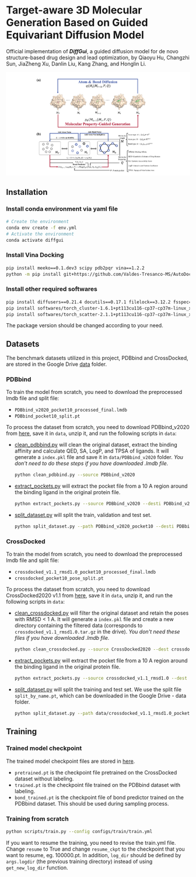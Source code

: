 # Target-aware 3D Molecular Generation Based on Guided Equivariant Diffusion Model
Official implementation of ***DiffGui***, a guided diffusion model for de novo structure-based drug design and lead optimization, by Qiaoyu Hu, Changzhi Sun, JiaZheng Xu, Danlin Liu, Kang Zhang, and Honglin Li.

<p align="center">
  <img src="figures/overview.png" /> 
</p>

## Installation

### Install conda environment via yaml file
```bash
# Create the environment
conda env create -f env.yml
# Activate the environment
conda activate diffgui
```

### Install Vina Docking
```bash
pip install meeko==0.1.dev3 scipy pdb2pqr vina==1.2.2
python -m pip install git+https://github.com/Valdes-Tresanco-MS/AutoDockTools_py3
```

### Install other required softwares
```bash
pip install diffusers==0.21.4 docutils==0.17.1 filelock==3.12.2 fsspec==2023.1.0
pip install softwares/torch_cluster-1.6.1+pt113cu116-cp37-cp37m-linux_x86_64.whl
pip install softwares/torch_scatter-2.1.1+pt113cu116-cp37-cp37m-linux_x86_64.whl
```
The package version should be changed according to your need.

## Datasets
The benchmark datasets utilized in this project, PDBbind and CrossDocked, are stored in the Google Drive [data](https://drive.google.com/drive/folders/1pQk1FASCnCLjYRd7yc17WfctoHR50s2r) folder.
### PDBbind
To train the model from scratch, you need to download the preprocessed lmdb file and split file:
* `PDBbind_v2020_pocket10_processed_final.lmdb`
* `PDBbind_pocket10_split.pt`

To process the dataset from scratch, you need to download PDBbind_v2020 from [here](https://drive.google.com/drive/folders/1pQk1FASCnCLjYRd7yc17WfctoHR50s2r), save it in `data`, unzip it, and run the following scripts in `data`:
* [clean_pdbbind.py](data/clean_pdbbind.py) will clean the original dataset, extract the binding affinity and calculate QED, SA, LogP, and TPSA of ligands. It will generate a `index.pkl` file and save it in `data/PDBbind_v2020` folder. *You don't need to do these steps if you have downloaded .lmdb file.*
    ```bash
    python clean_pdbbind.py --source PDBbind_v2020
    ```
* [extract_pockets.py](data/extract_pockets.py) will extract the pocket file from a 10 A region around the binding ligand in the original protein file.
    ```bash
    python extract_pockets.py --source PDBbind_v2020 --desti PDBbind_v2020_pocket10
    ```
* [split_dataset.py](data/split_dataset.py) will split the train, validation and test set.
    ```bash
    python split_dataset.py --path PDBbind_v2020_pocket10 --desti PDBbind_pocket10_split.pt --train 17327 --val 1825 --test 100
    ```

### CrossDocked
To train the model from scratch, you need to download the preprocessed lmdb file and split file:
* `crossdocked_v1.1_rmsd1.0_pocket10_processed_final.lmdb`
* `crossdocked_pocket10_pose_split.pt`

To process the dataset from scratch, you need to download CrossDocked2020 v1.1 from [here](https://bits.csb.pitt.edu/files/crossdock2020/), save it in `data`, unzip it, and run the following scripts in `data`:
* [clean_crossdocked.py](data/clean_crossdocked.py) will filter the original dataset and retain the poses with RMSD < 1 A. It will generate a `index.pkl` file and create a new directory containing the filtered data (corresponds to `crossdocked_v1.1_rmsd1.0.tar.gz` in the drive). *You don't need these files if you have downloaded .lmdb file.*
    ```bash
    python clean_crossdocked.py --source CrossDocked2020 --dest crossdocked_v1.1_rmsd1.0 --rmsd_thr 1.0
    ```
* [extract_pockets.py](data/extract_pockets.py) will extract the pocket file from a 10 A region around the binding ligand in the original protein file.
    ```bash
    python extract_pockets.py --source crossdocked_v1.1_rmsd1.0 --dest crossdocked_v1.1_rmsd1.0_pocket10
    ```
* [split_dataset.py](data/split_dataset.py) will split the training and test set. We use the split file `split_by_name.pt`, which can be downloaded in the Google Drive - data folder.
    ```bash
    python split_dataset.py --path data/crossdocked_v1.1_rmsd1.0_pocket10 --dest data/crossdocked_pocket10_pose_split.pt --fixed_split data/split_by_name.pt
    ```

## Training
### Trained model checkpoint
The trained model checkpoint files are stored in [here](https://drive.google.com/drive/folders/1pQk1FASCnCLjYRd7yc17WfctoHR50s2r).
* `pretrained.pt` is the checkpoint file pretrained on the CrossDocked dataset without labeling.
* `trained.pt` is the checkpoint file trained on the PDBbind dataset with labeling.
* `bond_trained.pt` is the checkpoint file of bond predictor trained on the PDBbind dataset. This should be used during sampling process.

### Training from scratch
```bash
python scripts/train.py --config configs/train/train.yml
```
If you want to resume the training, you need to revise the train.yml file. Change `resume` to True and change `resume_ckpt` to the checkpoint that you want to resume, eg. 100000.pt. In addition, `log_dir` should be defined by `args.logdir` (the previous training directory) instead of using `get_new_log_dir` function.

